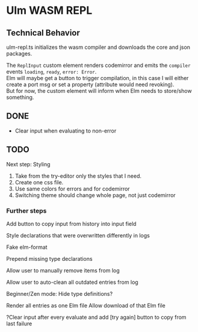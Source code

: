 # Ulm WASM REPL

## Technical Behavior

ulm-repl.ts initializes the wasm compiler and downloads the core and json packages.

The `ReplInput` custom element renders codemirror and emits the `compiler` events `loading`, `ready`, `error: Error`.\
Elm will maybe get a button to trigger compilation, in this case I will either create a port msg or set a property (attribute would need revoking).\
But for now, the custom element will inform when Elm needs to store/show something.

## DONE

* Clear input when evaluating to non-error


## TODO

Next step: Styling
1. Take from the try-editor only the styles that I need.
2. Create one css file.
3. Use same colors for errors and for codemirror
4. Switching theme should change whole page, not just codemirror

### Further steps

Add button to copy input from history into input field

Style declarations that were overwritten differently in logs

Fake elm-format

Prepend missing type declarations

Allow user to manually remove items from log

Allow user to auto-clean all outdated entries from log

Beginner/Zen mode: Hide type definitions?

Render all entries as one Elm file
    Allow download of that Elm file

?Clear input after every evaluate and add [try again] button to copy from last failure
